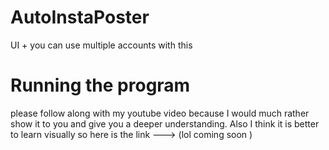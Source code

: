 # AutoInstaPoster
UI + you can use multiple accounts with this

# Running the program

please follow along with my youtube video because I would much rather show it to you and give you a deeper understanding. Also I think it is better to learn visually so here is the link ---> (lol coming soon )
